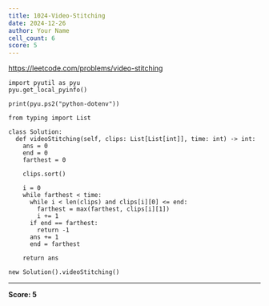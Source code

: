 ```yaml
---
title: 1024-Video-Stitching
date: 2024-12-26
author: Your Name
cell_count: 6
score: 5
---
```


https://leetcode.com/problems/video-stitching


```
import pyutil as pyu
pyu.get_local_pyinfo()
```


```
print(pyu.ps2("python-dotenv"))
```


```
from typing import List
```


```
class Solution:
  def videoStitching(self, clips: List[List[int]], time: int) -> int:
    ans = 0
    end = 0
    farthest = 0

    clips.sort()

    i = 0
    while farthest < time:
      while i < len(clips) and clips[i][0] <= end:
        farthest = max(farthest, clips[i][1])
        i += 1
      if end == farthest:
        return -1
      ans += 1
      end = farthest

    return ans
```


```
new Solution().videoStitching()
```


---
**Score: 5**